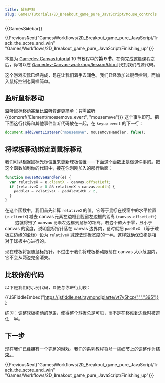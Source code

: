 ```yaml
---
title: 鼠标控制
slug: Games/Tutorials/2D_Breakout_game_pure_JavaScript/Mouse_controls
---
```


{{GamesSidebar}}

{{PreviousNext("Games/Workflows/2D_Breakout_game_pure_JavaScript/Track_the_score_and_win", "Games/Workflows/2D_Breakout_game_pure_JavaScript/Finishing_up")}}

本篇为 [Gamedev Canvas tutorial](/zh-CN/docs/Games/Workflows/Breakout_game_from_scratch) 10 节教程中的**第 9 节**。在你完成这篇课程之后，你可以在 [Gamedev-Canvas-workshop/lesson9.html](https://github.com/end3r/Gamedev-Canvas-workshop/blob/gh-pages/lesson09.html) 找到我们的源代码。

这个游戏实际已经完成，现在让我们着手去润色。我们已经添加过键盘控制，而加入鼠标控制也同样简单。

## 监听鼠标移动

监听鼠标移动甚至比监听按键更简单：只需监听 {{domxref("Element/mousemove_event", "mousemove")}} 这个事件即可。把下面这行代码和其他事件监听代码放在一起，在 `keyup event` 的下一行：

```js
document.addEventListener("mousemove", mouseMoveHandler, false);
```

## 将球板移动绑定到鼠标移动

我们可以根据鼠标光标位置来更新球板位置——下面这个函数正是做这件事的。把这个函数加到你的代码中，接在你刚刚加入的那行后面：

```js
function mouseMoveHandler(e) {
  var relativeX = e.clientX - canvas.offsetLeft;
  if (relativeX > 0 && relativeX < canvas.width) {
    paddleX = relativeX - paddleWidth / 2;
  }
}
```

在这个函数中，我们首先计算 `relativeX` 的值，它等于鼠标在视窗中的水平位置 (`e.clientX`) 减去 canvas 元素左边框到视窗左边框的距离 (`canvas.offsetLeft`) —— 这就得到了 canvas 元素左边框到鼠标的距离。若这个值大于零，且小于 canvas 的宽度，说明鼠标指针落在 canvas 边界内，这时就把 `paddleX` （等于球板左边缘的坐标）设为 `relativeX` 减速去球板宽度的一半。这样就确保位移是相对于球板中心进行的。

现在球板将跟随鼠标指针。不过由于我们将球板移动限制在 canvas 大小范围内，它不会从两边完全消失。

## 比较你的代码

以下是我们的示例代码，以便与你进行比较：

{{JSFiddleEmbed("https://jsfiddle.net/raymondjplante/vt7y5hcp/","","395")}}

练习：调整球板移动的范围，使得整个球板总是可见，而不是在移动到边缘时被遮住一半。

## 下一步

现在我们已经拥有一个完整的游戏。我们的系列教程将以一些细节上的调整作为[结束。](/zh-CN/docs/Games/Workflows/Breakout_game_from_scratch/Finishing_up)

{{PreviousNext("Games/Workflows/2D_Breakout_game_pure_JavaScript/Track_the_score_and_win", "Games/Workflows/2D_Breakout_game_pure_JavaScript/Finishing_up")}}
